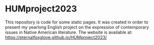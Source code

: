 # HUMproject2023

This repository is code for some static pages. It was created in order to present my yearlong English project on 
the expression of contemporary issues in Native American literature. The website is available at: 
https://eternalfoxglove.github.io/HUMproject2023/
